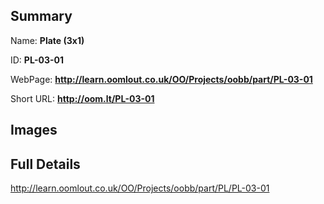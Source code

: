 

## Summary
 
Name: __Plate (3x1)__

ID: __PL-03-01__

WebPage: __http://learn.oomlout.co.uk/OO/Projects/oobb/part/PL-03-01__

Short URL: __http://oom.lt/PL-03-01__


## Images




## Full Details

 http://learn.oomlout.co.uk/OO/Projects/oobb/part/PL/PL-03-01

